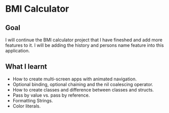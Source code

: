 

#  BMI Calculator

## Goal

I will continue the BMI calculator project that I have fineshed and add more features to it. I will be adding the history and persons name feature into this application. 

## What I learnt

* How to create multi-screen apps with animated navigation.
* Optional binding, optional chaining and the nil coalescing operator.
* How to create classes and difference between classes and structs. 
* Pass by value vs. pass by reference. 
* Formatting Strings. 
* Color literals.



